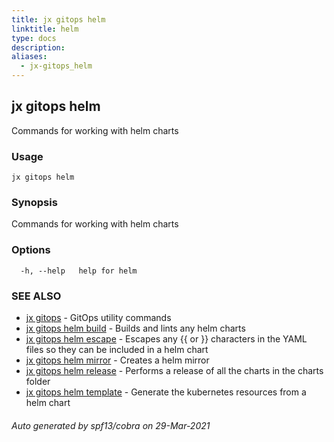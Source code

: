 ```yaml
---
title: jx gitops helm
linktitle: helm
type: docs
description: 
aliases:
  - jx-gitops_helm
---
```


## jx gitops helm

Commands for working with helm charts

### Usage

```
jx gitops helm
```

### Synopsis

Commands for working with helm charts

### Options

```
  -h, --help   help for helm
```

### SEE ALSO

* [jx gitops](..)	 - GitOps utility commands
* [jx gitops helm build](jx-gitops_helm_build)	 - Builds and lints any helm charts
* [jx gitops helm escape](jx-gitops_helm_escape)	 - Escapes any {{ or }} characters in the YAML files so they can be included in a helm chart
* [jx gitops helm mirror](jx-gitops_helm_mirror)	 - Creates a helm mirror 
* [jx gitops helm release](jx-gitops_helm_release)	 - Performs a release of all the charts in the charts folder
* [jx gitops helm template](jx-gitops_helm_template)	 - Generate the kubernetes resources from a helm chart

###### Auto generated by spf13/cobra on 29-Mar-2021
